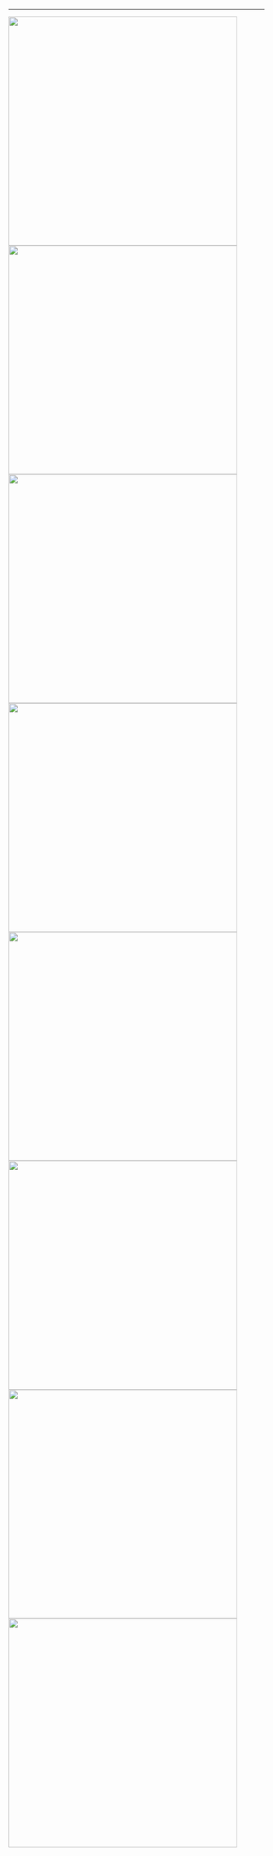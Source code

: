 <hr>

<a href="https://github.com/sidarduygu">
<img align="center" src="https://github-readme-stats.vercel.app/api?username=sidarduygu&show_icons=true&line_height=27&count_private=true&layout=compact&theme=dark&show_icons=true" width="450">
</a>
<a href="https://github.com/sidarduygu">
<img align="center" src="https://github-readme-stats.vercel.app/api/top-langs/?username=sidarduygu&layout=compact&theme=dark&show_icons=true" width="450">
</a>

<a href="https://github.com/sidarduygu/Laravel-8-Ecommerce-Panel-with-VUE-JS">
<img align="center" src="https://github-readme-stats.vercel.app/api/pin?username=sidarduygu&repo=Laravel-8-Ecommerce-Panel-with-VUE-JS&title_color=fff&icon_color=f9f9f9&text_color=9f9f9f&bg_color=151515" width="450">
</a>
<a href="https://github.com/sidarduygu/shopier-payment-codeigniter">
<img align="center" src="https://github-readme-stats.vercel.app/api/pin?username=sidarduygu&repo=shopier-payment-codeigniter&title_color=fff&icon_color=f9f9f9&text_color=9f9f9f&bg_color=151515" width="450">
</a>

<a href="https://github.com/sidarduygu/dro-seo-analyzer">
<img align="center" src="https://github-readme-stats.vercel.app/api/pin?username=sidarduygu&repo=dro-seo-analyzer&title_color=fff&icon_color=f9f9f9&text_color=9f9f9f&bg_color=151515" width="450">
</a>
<a href="https://github.com/sidarduygu/Node-Restfull-API-with-Mongo">
<img align="center" src="https://github-readme-stats.vercel.app/api/pin?username=sidarduygu&repo=Node-Restfull-API-with-Mongo&title_color=fff&icon_color=f9f9f9&text_color=9f9f9f&bg_color=151515" width="450">
</a>

<a href="https://github.com/sidarduygu/linkedin-clone">
<img align="center" src="https://github-readme-stats.vercel.app/api/pin?username=sidarduygu&repo=linkedin-clone&title_color=fff&icon_color=f9f9f9&text_color=9f9f9f&bg_color=151515" width="450">
</a>
<a href="https://github.com/sidarduygu/Laravel-7-8-Sweet-Alert-">
<img align="center" src="https://github-readme-stats.vercel.app/api/pin?username=sidarduygu&repo=Laravel-7-8-Sweet-Alert-&title_color=fff&icon_color=f9f9f9&text_color=9f9f9f&bg_color=151515" width="450">
</a>







